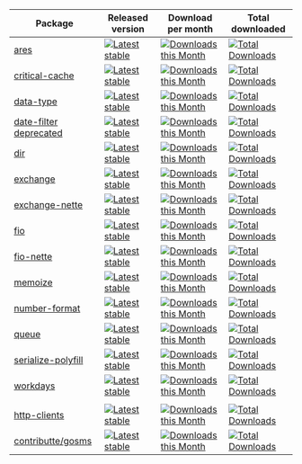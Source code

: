 | Package                                                                                        | Released version                                                                                                                               | Download per month                                                                                                                                     | Total downloaded                                                                                                                                       |
|------------------------------------------------------------------------------------------------|------------------------------------------------------------------------------------------------------------------------------------------------|--------------------------------------------------------------------------------------------------------------------------------------------------------|--------------------------------------------------------------------------------------------------------------------------------------------------------|
| [ares](//github.com/h4kuna/ares)                                                               | [![Latest stable](https://img.shields.io/packagist/v/h4kuna/ares.svg)](https://packagist.org/packages/h4kuna/ares)                             | [![Downloads this Month](https://img.shields.io/packagist/dm/h4kuna/ares.svg)](https://packagist.org/packages/h4kuna/ares)                             | [![Total Downloads](https://poser.pugx.org/h4kuna/ares/downloads?format=flat)](https://packagist.org/packages/h4kuna/ares)                             |
| [critical-cache](//github.com/h4kuna/critical-cache)                                           | [![Latest stable](https://img.shields.io/packagist/v/h4kuna/critical-cache.svg)](https://packagist.org/packages/h4kuna/critical-cache)         | [![Downloads this Month](https://img.shields.io/packagist/dm/h4kuna/critical-cache.svg)](https://packagist.org/packages/h4kuna/critical-cache)         | [![Total Downloads](https://poser.pugx.org/h4kuna/critical-cache/downloads?format=flat)](https://packagist.org/packages/h4kuna/critical-cache)         | 
| [data-type](//github.com/h4kuna/data-type)                                                     | [![Latest stable](https://img.shields.io/packagist/v/h4kuna/data-type.svg)](https://packagist.org/packages/h4kuna/data-type)                   | [![Downloads this Month](https://img.shields.io/packagist/dm/h4kuna/data-type.svg)](https://packagist.org/packages/h4kuna/data-type)                   | [![Total Downloads](https://poser.pugx.org/h4kuna/data-type/downloads?format=flat)](https://packagist.org/packages/h4kuna/data-type)                   |
| [date-filter](//github.com/h4kuna/date-filter) [deprecated](//github.com/h4kuna/number-format) | [![Latest stable](https://img.shields.io/packagist/v/h4kuna/date-filter.svg)](https://packagist.org/packages/h4kuna/date-filter)               | [![Downloads this Month](https://img.shields.io/packagist/dm/h4kuna/date-filter.svg)](https://packagist.org/packages/h4kuna/date-filter)               | [![Total Downloads](https://poser.pugx.org/h4kuna/date-filter/downloads?format=flat)](https://packagist.org/packages/h4kuna/date-filter)               |
| [dir](//github.com/h4kuna/dir)                                                                 | [![Latest stable](https://img.shields.io/packagist/v/h4kuna/dir.svg)](https://packagist.org/packages/h4kuna/dir)                               | [![Downloads this Month](https://img.shields.io/packagist/dm/h4kuna/dir.svg)](https://packagist.org/packages/h4kuna/dir)                               | [![Total Downloads](https://poser.pugx.org/h4kuna/dir/downloads?format=flat)](https://packagist.org/packages/h4kuna/dir)                               | 
| [exchange](//github.com/h4kuna/exchange)                                                       | [![Latest stable](https://img.shields.io/packagist/v/h4kuna/exchange.svg)](https://packagist.org/packages/h4kuna/exchange)                     | [![Downloads this Month](https://img.shields.io/packagist/dm/h4kuna/exchange.svg)](https://packagist.org/packages/h4kuna/exchange)                     | [![Total Downloads](https://poser.pugx.org/h4kuna/exchange/downloads?format=flat)](https://packagist.org/packages/h4kuna/exchange)                     |
| [exchange-nette](//github.com/h4kuna/exchange-nette)                                           | [![Latest stable](https://img.shields.io/packagist/v/h4kuna/exchange-nette.svg)](https://packagist.org/packages/h4kuna/exchange-nette)         | [![Downloads this Month](https://img.shields.io/packagist/dm/h4kuna/exchange-nette.svg)](https://packagist.org/packages/h4kuna/exchange-nette)         | [![Total Downloads](https://poser.pugx.org/h4kuna/exchange-nette/downloads?format=flat)](https://packagist.org/packages/h4kuna/exchange-nette)         |
| [fio](//github.com/h4kuna/fio)                                                                 | [![Latest stable](https://img.shields.io/packagist/v/h4kuna/fio.svg)](https://packagist.org/packages/h4kuna/fio)                               | [![Downloads this Month](https://img.shields.io/packagist/dm/h4kuna/fio.svg)](https://packagist.org/packages/h4kuna/fio)                               | [![Total Downloads](https://poser.pugx.org/h4kuna/fio/downloads?format=flat)](https://packagist.org/packages/h4kuna/fio)                               |
| [fio-nette](//github.com/h4kuna/fio-nette)                                                     | [![Latest stable](https://img.shields.io/packagist/v/h4kuna/fio-nette.svg)](https://packagist.org/packages/h4kuna/fio-nette)                   | [![Downloads this Month](https://img.shields.io/packagist/dm/h4kuna/fio-nette.svg)](https://packagist.org/packages/h4kuna/fio-nette)                   | [![Total Downloads](https://poser.pugx.org/h4kuna/fio-nette/downloads?format=flat)](https://packagist.org/packages/h4kuna/fio-nette)                   |
| [memoize](//github.com/h4kuna/memoize)                                                         | [![Latest stable](https://img.shields.io/packagist/v/h4kuna/memoize.svg)](https://packagist.org/packages/h4kuna/memoize)                       | [![Downloads this Month](https://img.shields.io/packagist/dm/h4kuna/memoize.svg)](https://packagist.org/packages/h4kuna/memoize)                       | [![Total Downloads](https://poser.pugx.org/h4kuna/memoize/downloads?format=flat)](https://packagist.org/packages/h4kuna/memoize)                       |
| [number-format](//github.com/h4kuna/number-format)                                             | [![Latest stable](https://img.shields.io/packagist/v/h4kuna/number-format.svg)](https://packagist.org/packages/h4kuna/number-format)           | [![Downloads this Month](https://img.shields.io/packagist/dm/h4kuna/number-format.svg)](https://packagist.org/packages/h4kuna/number-format)           | [![Total Downloads](https://poser.pugx.org/h4kuna/number-format/downloads?format=flat)](https://packagist.org/packages/h4kuna/number-format)           |
| [queue](//github.com/h4kuna/queue)                                                             | [![Latest stable](https://img.shields.io/packagist/v/h4kuna/queue.svg)](https://packagist.org/packages/h4kuna/queue)                           | [![Downloads this Month](https://img.shields.io/packagist/dm/h4kuna/queue.svg)](https://packagist.org/packages/h4kuna/queue)                           | [![Total Downloads](https://poser.pugx.org/h4kuna/queue/downloads?format=flat)](https://packagist.org/packages/h4kuna/queue)                           |
| [serialize-polyfill](//github.com/h4kuna/serialize-polyfill)                                   | [![Latest stable](https://img.shields.io/packagist/v/h4kuna/serialize-polyfill.svg)](https://packagist.org/packages/h4kuna/serialize-polyfill) | [![Downloads this Month](https://img.shields.io/packagist/dm/h4kuna/serialize-polyfill.svg)](https://packagist.org/packages/h4kuna/serialize-polyfill) | [![Total Downloads](https://poser.pugx.org/h4kuna/serialize-polyfill/downloads?format=flat)](https://packagist.org/packages/h4kuna/serialize-polyfill) | 
| [workdays](//github.com/h4kuna/workdays)                                                       | [![Latest stable](https://img.shields.io/packagist/v/h4kuna/workdays.svg)](https://packagist.org/packages/h4kuna/workdays)                     | [![Downloads this Month](https://img.shields.io/packagist/dm/h4kuna/workdays.svg)](https://packagist.org/packages/h4kuna/workdays)                     | [![Total Downloads](https://poser.pugx.org/h4kuna/workdays/downloads?format=flat)](https://packagist.org/packages/h4kuna/workdays)                     |
|                                                                                                |
| [http-clients](//github.com/strictphp/http-clients)                                            | [![Latest stable](https://img.shields.io/packagist/v/strictphp/http-clients.svg)](https://packagist.org/packages/strictphp/http-clients)       | [![Downloads this Month](https://img.shields.io/packagist/dm/strictphp/http-clients.svg)](https://packagist.org/packages/strictphp/http-clients)       | [![Total Downloads](https://poser.pugx.org/strictphp/http-clients/downloads?format=flat)](https://packagist.org/packages/strictphp/http-clients)       |
| [contributte/gosms](//github.com/contributte/gosms)                                            | [![Latest stable](https://img.shields.io/packagist/v/contributte/gosms.svg)](https://packagist.org/packages/contributte/gosms)       | [![Downloads this Month](https://img.shields.io/packagist/dm/contributte/gosms.svg)](https://packagist.org/packages/contributte/gosms)       | [![Total Downloads](https://poser.pugx.org/contributte/gosms/downloads?format=flat)](https://packagist.org/packages/contributte/gosms)       |
